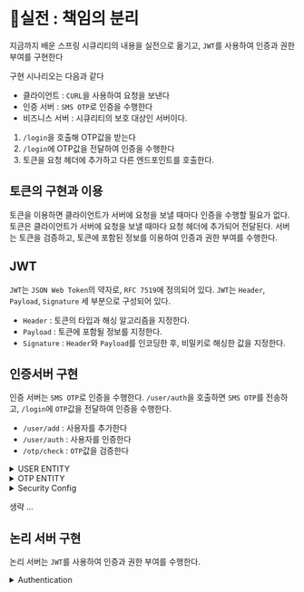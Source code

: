 # 실전 : 책임의 분리
지금까지 배운 스프링 시큐리티의 내용을 실전으로 옮기고,
`JWT`를 사용하여 인증과 권한 부여를 구현한다

구현 시나리오는 다음과 같다
- 클라이언트 : `CURL`을 사용하여 요청을 보낸다
- 인증 서버 : `SMS OTP`로 인증을 수행한다
- 비즈니스 서버 :  시큐리티의 보호 대상인 서버이다.

1. `/login`을 호출해 OTP값을 받는다
2. `/login`에 OTP값을 전달하여 인증을 수행한다
3. 토큰을 요청 헤더에 추가하고 다른 엔드포인트를 호출한다.

## 토큰의 구현과 이용
토큰을 이용하면 클라이언트가 서버에 요청을 보낼 때마다 인증을 수행할 필요가 없다.
토큰은 클라이언트가 서버에 요청을 보낼 때마다 요청 헤더에 추가되어 전달된다.
서버는 토큰을 검증하고, 토큰에 포함된 정보를 이용하여 인증과 권한 부여를 수행한다.

## JWT
`JWT`는 `JSON Web Token`의 약자로, `RFC 7519`에 정의되어 있다.
`JWT`는 `Header`, `Payload`, `Signature` 세 부분으로 구성되어 있다.

- `Header` : 토큰의 타입과 해싱 알고리즘을 지정한다.
- `Payload` : 토큰에 포함될 정보를 지정한다.
- `Signature` : `Header`와 `Payload`를 인코딩한 후, 비밀키로 해싱한 값을 지정한다.


## 인증서버 구현
인증 서버는 `SMS OTP`로 인증을 수행한다.
`/user/auth`을 호출하면 `SMS OTP`를 전송하고, `/login`에 `OTP`값을 전달하여 인증을 수행한다.

- `/user/add` : 사용자를 추가한다
- `/user/auth` : 사용자를 인증한다
- `/otp/check` : `OTP`값을 검증한다

<details markdown="1">
  <summary> USER ENTITY</summary>

```kotlin
@Entity
class User(
    @Id
    @GeneratedValue(strategy = GenerationType.IDENTITY)
    val id: Long = 0L,
    @Column(unique = true)
    val username: String,
    val password: String,

) {}

interface UserRepository: JpaRepository<User, Long> {
    fun findByUsername(username: String): User?
}
```
</details>

<details markdown="1">
  <summary> OTP ENTITY</summary>

```kotlin
@Entity
class Otp(
    @Id
    @GeneratedValue(strategy = GenerationType.IDENTITY)
    val id: Long = 0L,
    val value: String,
    val username: String
) {}

interface OtpRepository: JpaRepository<Otp, Long> {
    fun findByUsername(username: String): Otp?
}
```
</details>
<details markdown="1">
  <summary> Security Config</summary>

```kotlin
@EnableWebSecurity
class SecurityConfig(
) {

    @Bean
    fun configure():HttpSecurity {
        return HttpSecurity {
            it
                .authorizeHttpRequests {
                    it
                        .antMatchers("/user/add").permitAll()
                        .antMatchers("/user/auth").permitAll()
                        .antMatchers("/otp/check").permitAll()
                        .anyRequest().authenticated()
                }
                .formLogin()
        }
    }
}
```
</details>

생략 ...

## 논리 서버 구현
논리 서버는 `JWT`를 사용하여 인증과 권한 부여를 수행한다.

<details markdown="1">
  <summary> Authentication </summary>

```kotlin
class UsernamePasswordAuthentication (
    principal: Any,
    credentials: Any,
    authorities: MutableCollection<out GrantedAuthority>?
): UsernamePasswordAuthenticationToken(principal, credentials, authorities) {
}
```